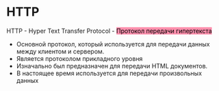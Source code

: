 # HTTP
HTTP - Hyper Text Transfer Protocol - <mark style="background: #FF5582A6;">Протокол передачи гипертекста</mark>
- Основной протокол, который используется для передачи данных между клиентом и сервером.
 - Является протоколом прикладного уровня
 - Изначально был предназначен для передачи HTML документов.
 - В настоящее время используется для передачи произвольных данных